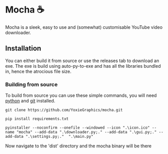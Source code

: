 # Mocha ☕
Mocha is a sleek, easy to use and (somewhat) customisable YouTube video downloader.

## Installation
You can either build it from source or use the releases tab to download an exe. The exe is build using auto-py-to-exe and has all the libraries bundled in, hence the atrocious file size.

### Building from source
To build from source you can use these simple commands, you will need [python](https://www.python.org/downloads/) and [git](https://git-scm.com/downloads) installed.

``git clone https://github.com/YoxieGraphics/mocha.git``

``pip install requirements.txt``

``pyinstaller --noconfirm --onefile --windowed --icon ".\icon.ico" --name "mocha" --add-data ".\downloader.py;." --add-data ".\gui.py;." --add-data ".\settings.py;."  ".\main.py"``

Now navigate to the 'dist' directory and the mocha binary will be there
